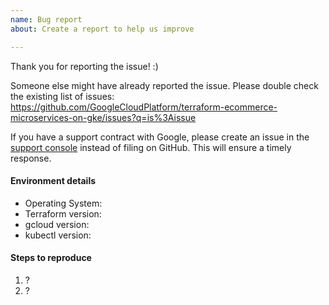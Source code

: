 ```yaml
---
name: Bug report
about: Create a report to help us improve

---
```


Thank you for reporting the issue! :)

Someone else might have already reported the issue. Please double check the existing list of issues: https://github.com/GoogleCloudPlatform/terraform-ecommerce-microservices-on-gke/issues?q=is%3Aissue

If you have a support contract with Google, please create an issue in the [support console](https://cloud.google.com/support/) instead of filing on GitHub. This will ensure a timely response.

#### Environment details

- Operating System:
- Terraform version:
- gcloud version:
- kubectl version:

#### Steps to reproduce

  1. ?
  2. ?
